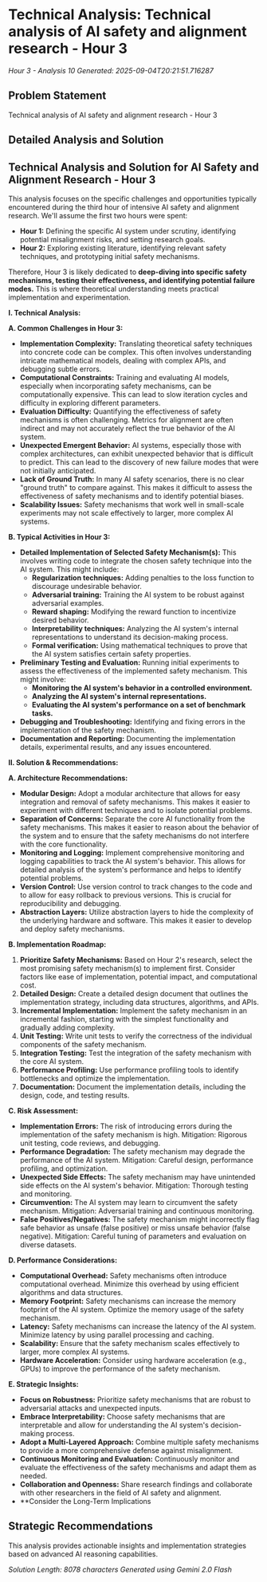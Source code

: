 # Technical Analysis: Technical analysis of AI safety and alignment research - Hour 3
*Hour 3 - Analysis 10*
*Generated: 2025-09-04T20:21:51.716287*

## Problem Statement
Technical analysis of AI safety and alignment research - Hour 3

## Detailed Analysis and Solution
## Technical Analysis and Solution for AI Safety and Alignment Research - Hour 3

This analysis focuses on the specific challenges and opportunities typically encountered during the third hour of intensive AI safety and alignment research. We'll assume the first two hours were spent:

* **Hour 1:** Defining the specific AI system under scrutiny, identifying potential misalignment risks, and setting research goals.
* **Hour 2:** Exploring existing literature, identifying relevant safety techniques, and prototyping initial safety mechanisms.

Therefore, Hour 3 is likely dedicated to **deep-diving into specific safety mechanisms, testing their effectiveness, and identifying potential failure modes.** This is where theoretical understanding meets practical implementation and experimentation.

**I. Technical Analysis:**

**A. Common Challenges in Hour 3:**

* **Implementation Complexity:** Translating theoretical safety techniques into concrete code can be complex.  This often involves understanding intricate mathematical models, dealing with complex APIs, and debugging subtle errors.
* **Computational Constraints:** Training and evaluating AI models, especially when incorporating safety mechanisms, can be computationally expensive.  This can lead to slow iteration cycles and difficulty in exploring different parameters.
* **Evaluation Difficulty:** Quantifying the effectiveness of safety mechanisms is often challenging.  Metrics for alignment are often indirect and may not accurately reflect the true behavior of the AI system.
* **Unexpected Emergent Behavior:** AI systems, especially those with complex architectures, can exhibit unexpected behavior that is difficult to predict. This can lead to the discovery of new failure modes that were not initially anticipated.
* **Lack of Ground Truth:**  In many AI safety scenarios, there is no clear "ground truth" to compare against.  This makes it difficult to assess the effectiveness of safety mechanisms and to identify potential biases.
* **Scalability Issues:** Safety mechanisms that work well in small-scale experiments may not scale effectively to larger, more complex AI systems.

**B. Typical Activities in Hour 3:**

* **Detailed Implementation of Selected Safety Mechanism(s):**  This involves writing code to integrate the chosen safety technique into the AI system.  This might include:
    * **Regularization techniques:** Adding penalties to the loss function to discourage undesirable behavior.
    * **Adversarial training:** Training the AI system to be robust against adversarial examples.
    * **Reward shaping:** Modifying the reward function to incentivize desired behavior.
    * **Interpretability techniques:**  Analyzing the AI system's internal representations to understand its decision-making process.
    * **Formal verification:**  Using mathematical techniques to prove that the AI system satisfies certain safety properties.
* **Preliminary Testing and Evaluation:** Running initial experiments to assess the effectiveness of the implemented safety mechanism.  This might involve:
    * **Monitoring the AI system's behavior in a controlled environment.**
    * **Analyzing the AI system's internal representations.**
    * **Evaluating the AI system's performance on a set of benchmark tasks.**
* **Debugging and Troubleshooting:** Identifying and fixing errors in the implementation of the safety mechanism.
* **Documentation and Reporting:**  Documenting the implementation details, experimental results, and any issues encountered.

**II. Solution & Recommendations:**

**A. Architecture Recommendations:**

* **Modular Design:**  Adopt a modular architecture that allows for easy integration and removal of safety mechanisms.  This makes it easier to experiment with different techniques and to isolate potential problems.
* **Separation of Concerns:** Separate the core AI functionality from the safety mechanisms.  This makes it easier to reason about the behavior of the system and to ensure that the safety mechanisms do not interfere with the core functionality.
* **Monitoring and Logging:**  Implement comprehensive monitoring and logging capabilities to track the AI system's behavior.  This allows for detailed analysis of the system's performance and helps to identify potential problems.
* **Version Control:**  Use version control to track changes to the code and to allow for easy rollback to previous versions. This is crucial for reproducibility and debugging.
* **Abstraction Layers:** Utilize abstraction layers to hide the complexity of the underlying hardware and software.  This makes it easier to develop and deploy safety mechanisms.

**B. Implementation Roadmap:**

1. **Prioritize Safety Mechanisms:** Based on Hour 2's research, select the most promising safety mechanism(s) to implement first. Consider factors like ease of implementation, potential impact, and computational cost.
2. **Detailed Design:** Create a detailed design document that outlines the implementation strategy, including data structures, algorithms, and APIs.
3. **Incremental Implementation:** Implement the safety mechanism in an incremental fashion, starting with the simplest functionality and gradually adding complexity.
4. **Unit Testing:**  Write unit tests to verify the correctness of the individual components of the safety mechanism.
5. **Integration Testing:**  Test the integration of the safety mechanism with the core AI system.
6. **Performance Profiling:**  Use performance profiling tools to identify bottlenecks and optimize the implementation.
7. **Documentation:**  Document the implementation details, including the design, code, and testing results.

**C. Risk Assessment:**

* **Implementation Errors:**  The risk of introducing errors during the implementation of the safety mechanism is high. Mitigation: Rigorous unit testing, code reviews, and debugging.
* **Performance Degradation:**  The safety mechanism may degrade the performance of the AI system. Mitigation: Careful design, performance profiling, and optimization.
* **Unexpected Side Effects:** The safety mechanism may have unintended side effects on the AI system's behavior. Mitigation: Thorough testing and monitoring.
* **Circumvention:** The AI system may learn to circumvent the safety mechanism. Mitigation: Adversarial training and continuous monitoring.
* **False Positives/Negatives:** The safety mechanism might incorrectly flag safe behavior as unsafe (false positive) or miss unsafe behavior (false negative). Mitigation: Careful tuning of parameters and evaluation on diverse datasets.

**D. Performance Considerations:**

* **Computational Overhead:**  Safety mechanisms often introduce computational overhead. Minimize this overhead by using efficient algorithms and data structures.
* **Memory Footprint:**  Safety mechanisms can increase the memory footprint of the AI system. Optimize the memory usage of the safety mechanism.
* **Latency:**  Safety mechanisms can increase the latency of the AI system. Minimize latency by using parallel processing and caching.
* **Scalability:**  Ensure that the safety mechanism scales effectively to larger, more complex AI systems.
* **Hardware Acceleration:** Consider using hardware acceleration (e.g., GPUs) to improve the performance of the safety mechanism.

**E. Strategic Insights:**

* **Focus on Robustness:** Prioritize safety mechanisms that are robust to adversarial attacks and unexpected inputs.
* **Embrace Interpretability:**  Choose safety mechanisms that are interpretable and allow for understanding the AI system's decision-making process.
* **Adopt a Multi-Layered Approach:**  Combine multiple safety mechanisms to provide a more comprehensive defense against misalignment.
* **Continuous Monitoring and Evaluation:**  Continuously monitor and evaluate the effectiveness of the safety mechanisms and adapt them as needed.
* **Collaboration and Openness:**  Share research findings and collaborate with other researchers in the field of AI safety and alignment.
* **Consider the Long-Term Implications

## Strategic Recommendations
This analysis provides actionable insights and implementation strategies
based on advanced AI reasoning capabilities.

*Solution Length: 8078 characters*
*Generated using Gemini 2.0 Flash*
